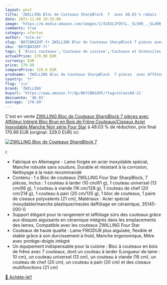 ```yaml
---
layout: post
title: 'ZWILLING Bloc de Couteaux SharpBlock  7  avec 48.03 % rabais '
date: 2021-11-08 19:25:00
image: 'https://m.media-amazon.com/images/I/41EULIFDVlL._SL500_._SL400_.jpg'
comments: true
category: ofertas
author: 'tole.es'
slug: 'B07CBN3ZHT-fr ZWILLING Bloc de Couteaux SharpBlock 7 pièces avec...'
sku: 'B07CBN3ZHT-fr'
tags: [ 'Blocs couteaux','Couteaux de cuisine','Couteaux et Ustensiles de Cuisine','Cuisine et Maison','zwilling', ]
actualPrice: 170.99 EUR
currency: EUR
price: 170.99
comparePrice: 329.0 EUR
prodname: 'ZWILLING Bloc de Couteaux SharpBlock  7 pièces  avec Affûteur Intégré  Bloc Brun en Bois de Frêne  Couteaux/Ciseaux  Acier Inoxydable  Manche Noir  série Four Star'
country: 'fr'
flag: '🇫🇷'
brand: 'ZWILLING'
buyurl: 'https://www.amazon.fr/dp/B07CBN3ZHT/?tag=tolees0d-21'
descuento: '48.03'
average: '170.99'
---
```


C'est en vente [ZWILLING Bloc de Couteaux SharpBlock  7 pièces  avec Affûteur Intégré  Bloc Brun en Bois de Frêne  Couteaux/Ciseaux  Acier Inoxydable  Manche Noir  série Four Star](https://www.amazon.fr/dp/B07CBN3ZHT/?tag=tolees0d-21)  à  48.03 % de réduction, prix final  170.99 EUR (original: 329.0 EUR) ici:

[![ZWILLING Bloc de Couteaux SharpBlock  7 ](https://m.media-amazon.com/images/I/41EULIFDVlL._SL500_._SL400_.jpg)](https://www.amazon.fr/dp/B07CBN3ZHT/?tag=tolees0d-21)

ℹ️:

- Fabriqué en Allemagne - Lame forgée en acier inoxydable spécial, Manche robuste sans soudure, Durable et résistant à la corrosion, Nettoyage à la main recommandé
- Contenu : 1 x Bloc de couteaux ZWILLING Four Star SharpBlock, 7 pièces, Inclus : 1 couteau à larder (10 cm/61 g), 1 couteau universel (13 cm/66 g), 1 couteau à viande (16 cm/128 g), 1 couteau de chef (20 cm/214 g), 1 couteau à pain (20 cm/135 g), 1 bloc de couteaux, 1 paire de ciseaux polyvalents (21 cm), Matériaux : Acier spécial inoxydable/manche plastique/meules daffûtage en céramique, 35145-000-0
- Support élégant pour le rangement et laffûtage sûrs des couteaux grâce aux disques aiguisants en céramique intégrés dans les emplacements des lames, Compatible avec les couteaux ZWILLING Four Star
- Couteaux de haute qualité : Lame FRIODUR plus aiguisée, flexible et stable grâce à son durcissement à froid, Manche ergonomique, Mitre avec protège-doigts intégré
- Un équipement indispensable pour la cuisine : Bloc à couteaux en bois de frêne avec 7 couteaux, dont un couteau à larder (Longueur de lame : 10 cm), un couteau universel (13 cm), un couteau à viande (16 cm), un couteau de chef (20 cm), un couteau à pain (20 cm) et des ciseaux multifonctions (21 cm)

[🛒 Achète-le!!](https://www.amazon.fr/dp/B07CBN3ZHT/?tag=tolees0d-21)

